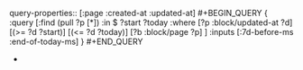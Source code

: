 query-properties:: [:page :created-at :updated-at]
#+BEGIN_QUERY
{ :query [:find (pull ?p [*])
         :in $ ?start ?today
         :where
         [?p :block/updated-at ?d]
         [(>= ?d ?start)]
         [(<= ?d ?today)]
         [?b :block/page ?p]
         ]
 :inputs [:7d-before-ms :end-of-today-ms]
}
#+END_QUERY

-